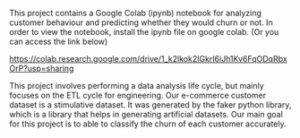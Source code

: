 This project contains a Google Colab (ipynb) notebook for analyzing customer behaviour and predicting whether they would churn or not.
In order to view the notebook, install the ipynb file on google colab. (Or you can access the link below)

https://colab.research.google.com/drive/1_k2lkok2IGkrI6iJh1Kv6FqODqRbxOrP?usp=sharing

This project involves performing a data analysis life cycle, but mainly focuses on the ETL cycle for engineering. 
Our e-commerce customer dataset is a stimulative dataset. 
It was generated by the faker python library, which is a library that helps in generating artificial datasets. 
Our main goal for this project is to able to classify the churn of each customer accurately.

